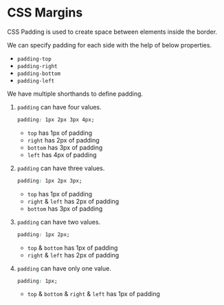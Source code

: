 # CSS Margins

CSS Padding is used to create space between elements inside the border. 

We can specify padding for each side with the help of below properties. 
* `padding-top`
* `padding-right`
* `padding-bottom`
* `padding-left`

We have multiple shorthands to define padding. 

1. `padding` can have four values.

    ```css
    padding: 1px 2px 3px 4px;
    ```

    * `top` has 1px of padding
    * `right` has 2px of padding
    * `bottom` has 3px of padding
    * `left` has 4px of padding

2. `padding` can have three values.

    ```css
    padding: 1px 2px 3px;
    ```

    * `top` has 1px of padding
    * `right` & `left` has 2px of padding
    * `bottom` has 3px of padding

3. `padding` can have two values. 

    ```css
    padding: 1px 2px;
    ```

    * `top` & `bottom` has 1px of padding
    * `right` & `left` has 2px of padding

4. `padding` can have only one value. 

    ```css
    padding: 1px;
    ```

    * `top` & `bottom` & `right` & `left` has 1px of padding